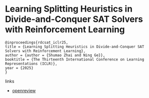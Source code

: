 # Learning Splitting Heuristics in Divide-and-Conquer SAT Solvers with Reinforcement Learning

```
@inproceedings{rdcsat_iclr25,
title = {Learning Splitting Heuristics in Divide-and-Conquer SAT Solvers with Reinforcement Learning},
author = {author = {Shumao Zhai and Ning Ge}},
booktitle = {The Thirteenth International Conference on Learning Representations (ICLR)},
year = {2025}
}
```

links
- [openreview](https://openreview.net/forum?id=uUsL07BsMA)

